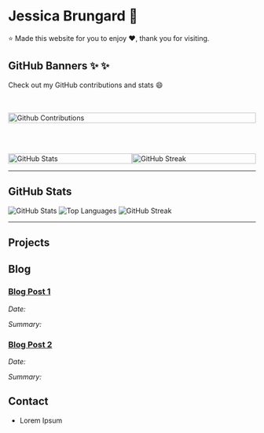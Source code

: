 # Jessica Brungard :tada:

:star: Made this website for you to enjoy :heart:, thank you for visiting.

## GitHub Banners :sparkles: :sparkles:

Check out my GitHub contributions and stats :smile:

<br>
</br>
<div style="display: flex; flex-direction: row;">
<img src="https://ghchart.rshah.org/witcheverly" alt="Github Contributions" style="width: 100%;"/>
</div>

<br> </br>

<div style="display: flex; flex-direction: row;">
<img src="https://github-readme-stats.vercel.app/api?username=witchEverly&show_icons=true&theme=radical&hide_rank=true" alt="GitHub Stats" style="width: 100%;"/>
<img src="https://streak-stats.demolab.com/?user=witchEverly&theme=radical" alt="GitHub Streak" style="width: 100%;"/>
</div>

---

## GitHub Stats

![GitHub Stats](https://github-readme-stats.vercel.app/api?username=witchEverly&show_icons=true&hide=stars&theme=radical)
![Top Languages](https://github-readme-stats.vercel.app/api/top-langs/?username=witchEverly&layout=compact&theme=radical)
![GitHub Streak](https://streak-stats.demolab.com/?user=witchEverly&theme=radical)

---

## Projects

## Blog

### [Blog Post 1](#)

*Date:*

*Summary:*

### [Blog Post 2](#)

*Date:*

*Summary:*


## Contact

- Lorem Ipsum